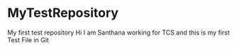 # MyTestRepository
My first test repository
Hi I am Santhana working for TCS and this is my first Test File in Git
